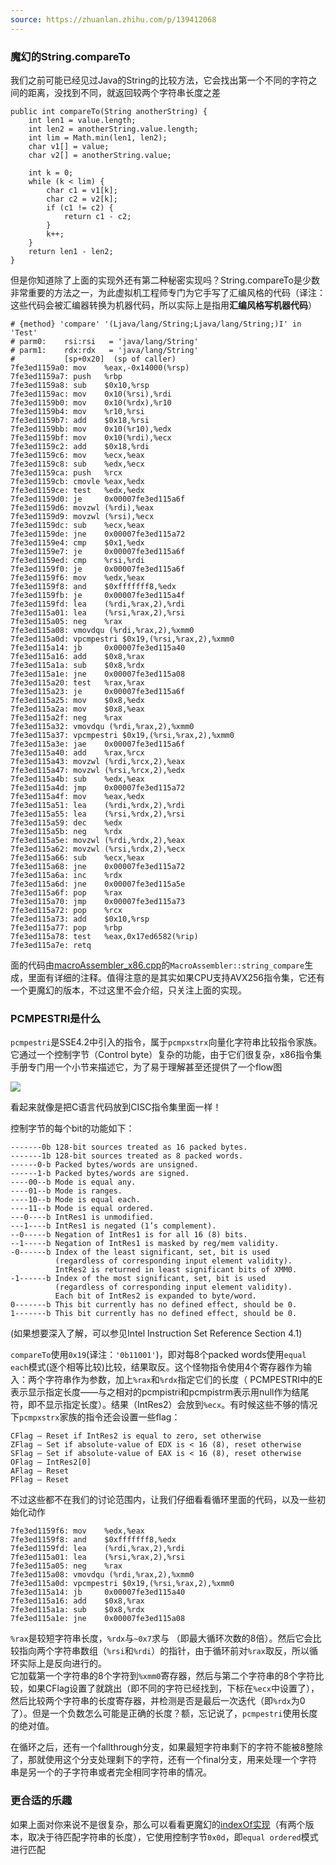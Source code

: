 ```yaml
---
source: https://zhuanlan.zhihu.com/p/139412068
---
```

### **魔幻的String.compareTo**

我们之前可能已经见过Java的String的比较方法，它会找出第一个不同的字符之间的距离，没找到不同，就返回较两个字符串长度之差

```
public int compareTo(String anotherString) {
    int len1 = value.length;
    int len2 = anotherString.value.length;
    int lim = Math.min(len1, len2);
    char v1[] = value;
    char v2[] = anotherString.value;

    int k = 0;
    while (k < lim) {
        char c1 = v1[k];
        char c2 = v2[k];
        if (c1 != c2) {
            return c1 - c2;
        }
        k++;
    }
    return len1 - len2;
}
```

但是你知道除了上面的实现外还有第二种秘密实现吗？String.compareTo是少数非常重要的方法之一，为此虚拟机工程师专门为它手写了汇编风格的代码（译注：这些代码会被汇编器转换为机器代码，所以实际上是指用**汇编风格写机器代码**）

```
# {method} 'compare' '(Ljava/lang/String;Ljava/lang/String;)I' in 'Test'
# parm0:    rsi:rsi   = 'java/lang/String'
# parm1:    rdx:rdx   = 'java/lang/String'
#           [sp+0x20]  (sp of caller)
7fe3ed1159a0: mov    %eax,-0x14000(%rsp)
7fe3ed1159a7: push   %rbp
7fe3ed1159a8: sub    $0x10,%rsp        
7fe3ed1159ac: mov    0x10(%rsi),%rdi  
7fe3ed1159b0: mov    0x10(%rdx),%r10
7fe3ed1159b4: mov    %r10,%rsi
7fe3ed1159b7: add    $0x18,%rsi
7fe3ed1159bb: mov    0x10(%r10),%edx
7fe3ed1159bf: mov    0x10(%rdi),%ecx
7fe3ed1159c2: add    $0x18,%rdi
7fe3ed1159c6: mov    %ecx,%eax
7fe3ed1159c8: sub    %edx,%ecx
7fe3ed1159ca: push   %rcx
7fe3ed1159cb: cmovle %eax,%edx
7fe3ed1159ce: test   %edx,%edx
7fe3ed1159d0: je     0x00007fe3ed115a6f
7fe3ed1159d6: movzwl (%rdi),%eax
7fe3ed1159d9: movzwl (%rsi),%ecx
7fe3ed1159dc: sub    %ecx,%eax
7fe3ed1159de: jne    0x00007fe3ed115a72
7fe3ed1159e4: cmp    $0x1,%edx
7fe3ed1159e7: je     0x00007fe3ed115a6f
7fe3ed1159ed: cmp    %rsi,%rdi
7fe3ed1159f0: je     0x00007fe3ed115a6f
7fe3ed1159f6: mov    %edx,%eax
7fe3ed1159f8: and    $0xfffffff8,%edx
7fe3ed1159fb: je     0x00007fe3ed115a4f
7fe3ed1159fd: lea    (%rdi,%rax,2),%rdi
7fe3ed115a01: lea    (%rsi,%rax,2),%rsi
7fe3ed115a05: neg    %rax
7fe3ed115a08: vmovdqu (%rdi,%rax,2),%xmm0
7fe3ed115a0d: vpcmpestri $0x19,(%rsi,%rax,2),%xmm0
7fe3ed115a14: jb     0x00007fe3ed115a40
7fe3ed115a16: add    $0x8,%rax
7fe3ed115a1a: sub    $0x8,%rdx
7fe3ed115a1e: jne    0x00007fe3ed115a08
7fe3ed115a20: test   %rax,%rax
7fe3ed115a23: je     0x00007fe3ed115a6f
7fe3ed115a25: mov    $0x8,%edx
7fe3ed115a2a: mov    $0x8,%eax
7fe3ed115a2f: neg    %rax
7fe3ed115a32: vmovdqu (%rdi,%rax,2),%xmm0
7fe3ed115a37: vpcmpestri $0x19,(%rsi,%rax,2),%xmm0
7fe3ed115a3e: jae    0x00007fe3ed115a6f
7fe3ed115a40: add    %rax,%rcx
7fe3ed115a43: movzwl (%rdi,%rcx,2),%eax
7fe3ed115a47: movzwl (%rsi,%rcx,2),%edx
7fe3ed115a4b: sub    %edx,%eax
7fe3ed115a4d: jmp    0x00007fe3ed115a72
7fe3ed115a4f: mov    %eax,%edx
7fe3ed115a51: lea    (%rdi,%rdx,2),%rdi
7fe3ed115a55: lea    (%rsi,%rdx,2),%rsi
7fe3ed115a59: dec    %edx
7fe3ed115a5b: neg    %rdx
7fe3ed115a5e: movzwl (%rdi,%rdx,2),%eax
7fe3ed115a62: movzwl (%rsi,%rdx,2),%ecx
7fe3ed115a66: sub    %ecx,%eax
7fe3ed115a68: jne    0x00007fe3ed115a72
7fe3ed115a6a: inc    %rdx
7fe3ed115a6d: jne    0x00007fe3ed115a5e
7fe3ed115a6f: pop    %rax
7fe3ed115a70: jmp    0x00007fe3ed115a73
7fe3ed115a72: pop    %rcx
7fe3ed115a73: add    $0x10,%rsp
7fe3ed115a77: pop    %rbp
7fe3ed115a78: test   %eax,0x17ed6582(%rip)
7fe3ed115a7e: retq
```

面的代码由[macroAssembler_x86.cpp](https://link.zhihu.com/?target=http%3A//hg.openjdk.java.net/jdk8/jdk8/hotspot/file/87ee5ee27509/src/cpu/x86/vm/macroAssembler_x86.cpp%23l5719)的`MacroAssembler::string_compare`生成，里面有详细的注释。值得注意的是其实如果CPU支持AVX256指令集，它还有一个更魔幻的版本，不过这里不会介绍，只关注上面的实现。

### **PCMPESTRI是什么**

`pcmpestri`是SSE4.2中引入的指令，属于`pcmpxstrx`向量化字符串比较指令家族。它通过一个控制字节（Control byte）复杂的功能，由于它们很复杂，x86指令集手册专门用一个小节来描述它，为了易于理解甚至还提供了一个flow图

![](https://pic3.zhimg.com/v2-1edba57c7db4e89a9649eac3dd525e6e_b.jpg)

看起来就像是把C语言代码放到CISC指令集里面一样！

控制字节的每个bit的功能如下：

```
-------0b 128-bit sources treated as 16 packed bytes.
-------1b 128-bit sources treated as 8 packed words.
------0-b Packed bytes/words are unsigned.
------1-b Packed bytes/words are signed.
----00--b Mode is equal any.
----01--b Mode is ranges.
----10--b Mode is equal each.
----11--b Mode is equal ordered.
---0----b IntRes1 is unmodified.
---1----b IntRes1 is negated (1’s complement).
--0-----b Negation of IntRes1 is for all 16 (8) bits.
--1-----b Negation of IntRes1 is masked by reg/mem validity.
-0------b Index of the least significant, set, bit is used
          (regardless of corresponding input element validity).
          IntRes2 is returned in least significant bits of XMM0.
-1------b Index of the most significant, set, bit is used
          (regardless of corresponding input element validity).
          Each bit of IntRes2 is expanded to byte/word.
0-------b This bit currently has no defined effect, should be 0.
1-------b This bit currently has no defined effect, should be 0.
```

(如果想要深入了解，可以参见Intel Instruction Set Reference Section 4.1)

`compareTo`使用`0x19`(译注：`'0b11001'`)，即对每8个packed words使用`equal each`模式(逐个相等比较)比较，结果取反。这个怪物指令使用4个寄存器作为输入：两个字符串作为参数，加上`%rax`和`%rdx`指定它们的长度（ PCMPESTRI中的E表示显示指定长度——与之相对的pcmpistri和pcmpistrm表示用null作为结尾符，即不显示指定长度）。结果（IntRes2）会放到`%ecx`。有时候这些不够的情况下`pcmpxstrx`家族的指令还会设置一些flag：

```
CFlag – Reset if IntRes2 is equal to zero, set otherwise
ZFlag – Set if absolute-value of EDX is < 16 (8), reset otherwise
SFlag – Set if absolute-value of EAX is < 16 (8), reset otherwise
OFlag – IntRes2[0]
AFlag – Reset
PFlag – Reset
```

不过这些都不在我们的讨论范围内，让我们仔细看看循环里面的代码，以及一些初始化动作

```
7fe3ed1159f6: mov    %edx,%eax
7fe3ed1159f8: and    $0xfffffff8,%edx
7fe3ed1159fd: lea    (%rdi,%rax,2),%rdi
7fe3ed115a01: lea    (%rsi,%rax,2),%rsi
7fe3ed115a05: neg    %rax
7fe3ed115a08: vmovdqu (%rdi,%rax,2),%xmm0
7fe3ed115a0d: vpcmpestri $0x19,(%rsi,%rax,2),%xmm0
7fe3ed115a14: jb     0x00007fe3ed115a40
7fe3ed115a16: add    $0x8,%rax
7fe3ed115a1a: sub    $0x8,%rdx
7fe3ed115a1e: jne    0x00007fe3ed115a08
```

`%rax`是较短字符串长度，`%rdx`与`~0x7`求与 （即最大循环次数的8倍）。然后它会比较指向两个字符串数组（`%rsi`和`%rdi`）的指针，由于循环前对`%rax`取反，所以循环实际上是反向进行的。  
它加载第一个字符串的8个字符到`%xmm0`寄存器，然后与第二个字符串的8个字符比较，如果CFlag设置了就跳出（即不同的字符已经找到，下标在`%ecx`中设置了），然后比较两个字符串的长度寄存器，并检测是否是最后一次迭代（即`%rdx`为0了）。但是一个负数怎么可能是正确的长度？额，忘记说了，`pcmpestri`使用长度的绝对值。

在循环之后，还有一个fallthrough分支，如果最短字符串剩下的字符不能被8整除了，那就使用这个分支处理剩下的字符，还有一个final分支，用来处理一个字符串是另一个的子字符串或者完全相同字符串的情况。

### **更合适的乐趣**

如果上面对你来说不是很复杂，那么可以看看更魔幻的[indexOf](https://link.zhihu.com/?target=http%3A//hg.openjdk.java.net/jdk8/jdk8/hotspot/file/87ee5ee27509/src/cpu/x86/vm/macroAssembler_x86.cpp%23l5456)[实现](https://link.zhihu.com/?target=http%3A//hg.openjdk.java.net/jdk8/jdk8/hotspot/file/87ee5ee27509/src/cpu/x86/vm/macroAssembler_x86.cpp%23l5305)（有两个版本，取决于待匹配字符串的长度），它使用控制字节`0x0d`，即`equal ordered`模式进行匹配
